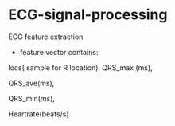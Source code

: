 # ECG-signal-processing

ECG feature extraction

- feature vector contains:

locs( sample for R location),
 QRS_max (ms),

 QRS_ave(ms),

 QRS_min(ms),

 Heartrate(beats/s) 
